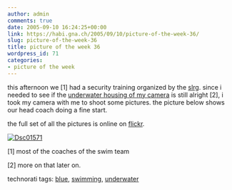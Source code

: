 ```yaml
---
author: admin
comments: true
date: 2005-09-10 16:24:25+00:00
link: https://habi.gna.ch/2005/09/10/picture-of-the-week-36/
slug: picture-of-the-week-36
title: picture of the week 36
wordpress_id: 71
categories:
- picture of the week
---
```



this afternoon we [1] had a security training organized by the [slrg](http://www.slrg.ch/). since i needed to see if the [underwater housing of my camera](http://www.amazon.de/exec/obidos/redirect?tag=habignach-20%26link_code=xm2%26camp=2025%26creative=165953%26path=http://www.amazon.de/gp/redirect.html%253fASIN=B00064A0JG%2526tag=habignach-20%2526lcode=xm2%2526cID=2025%2526ccmID=165953%2526location=/o/ASIN/B00064A0JG%25253FSubscriptionId=02ZH6J1W0649DTNS6002) is still alright [2], i took my camera with me to shoot some pictures. the picture below shows our head coach doing a fine start.
  
the full set of all the pictures is online on [flickr](https://www.flickr.com/photos/habi/sets/922366/).



[![Dsc01571](https://habi.gna.ch/blog/images/DSC01571-tm.jpg)](https://habi.gna.ch/blog/images/DSC01571.jpg)



[1] most of the coaches of the swim team
  
[2] more on that later on.





technorati tags: [blue](http://www.technorati.com/tag/blue), [swimming](http://www.technorati.com/tag/swimming), [underwater](http://www.technorati.com/tag/underwater)
